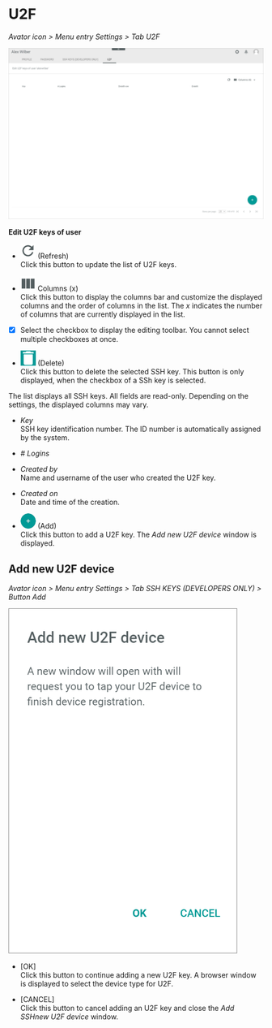 # U2F

*Avator icon > Menu entry Settings > Tab U2F*

![SSH keys](/Assets/Screenshots/Core1Platform/ProfileSettings/U2F/U2F.png "[SSH keys]")

**Edit U2F keys of user**

- ![Refresh](/Assets/Icons/Refresh01.png "[Refresh]") (Refresh)   
  Click this button to update the list of U2F keys.

- ![Columns](/Assets/Icons/Columns.png "[Columns]") Columns (x)   
  Click this button to display the columns bar and customize the displayed columns and the order of columns in the list. The *x* indicates the number of columns that are currently displayed in the list.

- [x]     
  Select the checkbox to display the editing toolbar. You cannot select multiple checkboxes at once.

[comment]: <> (Check which buttons are displayed in the toolbar)

- ![Delete](/Assets/Icons/Trash03.png "[Delete]") (Delete)      
  Click this button to delete the selected SSH key. This button is only displayed, when the checkbox of a SSh key is selected.       

The list displays all SSH keys. All fields are read-only. Depending on the settings, the displayed columns may vary.

- *Key*   
  SSH key identification number. The ID number is automatically assigned by the system.

- *# Logins*   

[comment]: <> (Was wird hier angezeigt?)

- *Created by*   
  Name and username of the user who created the U2F key.

- *Created on*   
  Date and time of the creation.



- ![Add](/Assets/Icons/Plus01.png "[Add]") (Add)      
  Click this button to add a U2F key. The *Add new U2F device* window is displayed.   


## Add new U2F device

*Avator icon > Menu entry Settings > Tab SSH KEYS (DEVELOPERS ONLY) > Button Add*

![Add new U2F device](/Assets/Screenshots/Core1Platform/ProfileSettings/U2F/AddNewU2FDevice.png "[Add new U2F device]")

- [OK]   
  Click this button to continue adding a new U2F key. A browser window is displayed to select the device type for U2F.

- [CANCEL]   
  Click this button to cancel adding an U2F key and close the *Add SSHnew U2F device* window.
